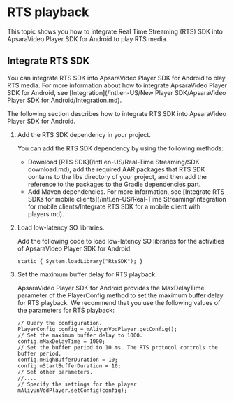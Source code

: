 # RTS playback

This topic shows you how to integrate Real Time Streaming \(RTS\) SDK into ApsaraVideo Player SDK for Android to play RTS media.

## Integrate RTS SDK

You can integrate RTS SDK into ApsaraVideo Player SDK for Android to play RTS media. For more information about how to integrate ApsaraVideo Player SDK for Android, see [Integration](/intl.en-US/New Player SDK/ApsaraVideo Player SDK for Android/Integration.md).

The following section describes how to integrate RTS SDK into ApsaraVideo Player SDK for Android.

1.  Add the RTS SDK dependency in your project.

    You can add the RTS SDK dependency by using the following methods:

    -   Download [RTS SDK](/intl.en-US/Real-Time Streaming/SDK download.md), add the required AAR packages that RTS SDK contains to the libs directory of your project, and then add the reference to the packages to the Gradle dependencies part.
    -   Add Maven dependencies. For more information, see [Integrate RTS SDKs for mobile clients](/intl.en-US/Real-Time Streaming/Integration for mobile clients/Integrate RTS SDK for a mobile client with players.md).
2.  Load low-latency SO libraries.

    Add the following code to load low-latency SO libraries for the activities of ApsaraVideo Player SDK for Android:

    ```
    static { System.loadLibrary("RtsSDK"); }
    ```

3.  Set the maximum buffer delay for RTS playback.

    ApsaraVideo Player SDK for Android provides the MaxDelayTime parameter of the PlayerConfig method to set the maximum buffer delay for RTS playback. We recommend that you use the following values of the parameters for RTS playback:

    ```
    // Query the configuration.
    PlayerConfig config = mAliyunVodPlayer.getConfig();
    // Set the maximum buffer delay to 1000.
    config.mMaxDelayTime = 1000;
    // Set the buffer period to 10 ms. The RTS protocol controls the buffer period.
    config.mHighBufferDuration = 10;
    config.mStartBufferDuration = 10;
    // Set other parameters.
    //....
    // Specify the settings for the player.
    mAliyunVodPlayer.setConfig(config);
    ```


